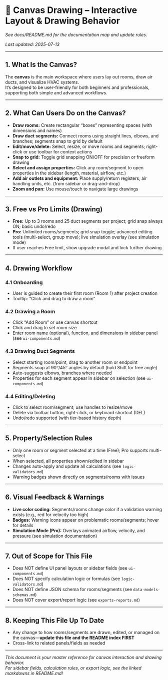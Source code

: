 # 🎨 Canvas Drawing – Interactive Layout & Drawing Behavior

_See docs/README.md for the documentation map and update rules._

_Last updated: 2025-07-13_

---

## 1. What Is the Canvas?

The **canvas** is the main workspace where users lay out rooms, draw air ducts, and visualize HVAC systems.  
It’s designed to be user-friendly for both beginners and professionals, supporting both simple and advanced workflows.

---

## 2. What Can Users Do on the Canvas?

- **Draw rooms:** Create rectangular “boxes” representing spaces (with dimensions and names)
- **Draw duct segments:** Connect rooms using straight lines, elbows, and branches; segments snap to grid by default
- **Edit/move/delete:** Select, resize, or move rooms and segments; right-click or use toolbar for context actions
- **Snap to grid:** Toggle grid snapping ON/OFF for precision or freeform drawing
- **Select and assign properties:** Click any room/segment to open properties in the sidebar (length, material, airflow, etc.)
- **Add air outlets and equipment:** Place supply/return registers, air handling units, etc. (from sidebar or drag-and-drop)
- **Zoom and pan:** Use mouse/touch to navigate large drawings

---

## 3. Free vs Pro Limits (Drawing)

- **Free:** Up to 3 rooms and 25 duct segments per project; grid snap always ON; basic undo/redo
- **Pro:** Unlimited rooms/segments; grid snap toggle; advanced editing tools (multi-select, group move); live simulation overlay (see simulation mode)
- If user reaches Free limit, show upgrade modal and lock further drawing

---

## 4. Drawing Workflow

### 4.1 Onboarding

- User is guided to create their first room (Room 1) after project creation
- Tooltip: “Click and drag to draw a room”

### 4.2 Drawing a Room

- Click “Add Room” or use canvas shortcut
- Click and drag to set room size
- Enter room name (optional), function, and dimensions in sidebar panel (see `ui-components.md`)

### 4.3 Drawing Duct Segments

- Select starting room/point, drag to another room or endpoint
- Segments snap at 90°/45° angles by default (hold Shift for free angle)
- Auto-suggests elbows, branches where needed
- Properties for each segment appear in sidebar on selection (see `ui-components.md`)

### 4.4 Editing/Deleting

- Click to select room/segment; use handles to resize/move
- Delete via toolbar button, right-click, or keyboard shortcut (DEL)
- Undo/redo supported (with tier-based history depth)

---

## 5. Property/Selection Rules

- Only one room or segment selected at a time (Free); Pro supports multi-select
- When selected, all properties shown/edited in sidebar
- Changes auto-apply and update all calculations (see `logic-validators.md`)
- Warning badges shown directly on segments/rooms with issues

---

## 6. Visual Feedback & Warnings

- **Live color coding:** Segments/rooms change color if a validation warning exists (e.g., red for velocity too high)
- **Badges:** Warning icons appear on problematic rooms/segments; hover for details
- **Simulation Mode (Pro):** Overlays animated airflow, velocity, and pressure (see simulation documentation)

---

## 7. Out of Scope for This File

- Does NOT define UI panel layouts or sidebar fields (see `ui-components.md`)
- Does NOT specify calculation logic or formulas (see `logic-validators.md`)
- Does NOT define JSON schema for rooms/segments (see `data-models-schemas.md`)
- Does NOT cover export/report logic (see `exports-reports.md`)

---

## 8. Keeping This File Up To Date

- Any change to how rooms/segments are drawn, edited, or managed on the canvas—**update this file and the README index FIRST**
- Cross-link to related panels/fields as needed

---

*This document is your master reference for canvas interaction and drawing behavior.  
For sidebar fields, calculation rules, or export logic, see the linked markdowns in README.md!*
